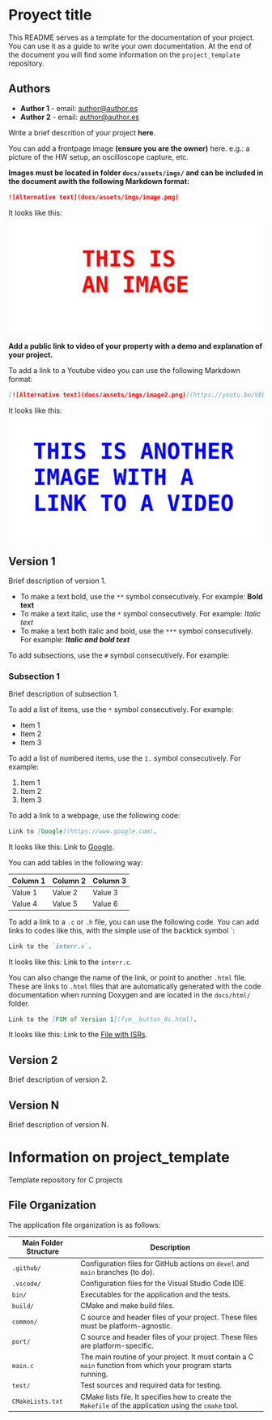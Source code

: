 # Proyect title

This README serves as a template for the documentation of your project. You can use it as a guide to write your own documentation. At the end of the document you will find some information on the `project_template` repository.

## Authors

* **Author 1** - email: [author@author.es](mailto:author@author.es)
* **Author 2** - email: [author@author.es](mailto:author@author.es)

Write a brief descrition of your project **here**.

You can add a frontpage image **(ensure you are the owner)** here. e.g.: a picture of the HW setup, an oscilloscope capture, etc.

**Images must be located in folder `docs/assets/imgs/` and can be included in the document awith the following Markdown format:**

```markdown
![Alternative text](docs/assets/imgs/image.png)
```

It looks like this:
![Alternative text](docs/assets/imgs/image.png)

**Add a public link to video of your property with a demo and explanation of your project.**

To add a link to a Youtube video you can use the following Markdown format:

```markdown
[![Alternative text](docs/assets/imgs/image2.png)](https://youtu.be/VEDEO_ID "Hover text.")
```

It looks like this:

[![Link to Blink tutorial](docs/assets/imgs/image2.png)](https://www.youtube.com/watch?v=CcbgLVfCXrw& "Youtube video.")

## Version 1

Brief description of version 1.

* To make a text bold, use the `**` symbol consecutively. For example: **Bold text**
* To make a text italic, use the `*` symbol consecutively. For example: *Italic text*
* To make a text both italic and bold, use the `***` symbol consecutively. For example: ***Italic and bold text***

To add subsections, use the `#` symbol consecutively. For example:

### Subsection 1

Brief description of subsection 1.

To add a list of items, use the `*` symbol consecutively. For example:

* Item 1
* Item 2
* Item 3

To add a list of numbered items, use the `1.` symbol consecutively. For example:

1. Item 1
2. Item 2
3. Item 3

To add a link to a webpage, use the following code:

```markdown
Link to [Google](https://www.google.com).
```

It looks like this: Link to [Google](https://www.google.com).

You can add tables in the following way:

| Column 1 | Column 2 | Column 3 |
| -------- | -------- | -------- |
| Value 1  | Value 2  | Value 3  |
| Value 4  | Value 5  | Value 6  |

To add a link to a `.c` or `.h` file, you can use the following code. You can add links to codes like this, with the simple use of the backtick symbol `:

```markdown
Link to the `interr.c`.
```

It looks like this: Link to the `interr.c`.

You can also change the name of the link, or point to another `.html` file. These are links to `.html` files that are automatically generated with the code documentation when running Doxygen and are located in the `docs/html/` folder.

```markdown
Link to the [FSM of Version 1](fsm__button_8c.html).
```

It looks like this: Link to the [File with ISRs](interr_8c.html).


## Version 2

Brief description of version 2.

## Version N

Brief description of version N.

# Information on project_template

Template repository for C projects

## File Organization

The application file organization is as follows:

| Main Folder Structure | Description                                                                                                   |
| --------------------- | ------------------------------------------------------------------------------------------------------------- |
| `.github/`            | Configuration files for GitHub actions on `devel` and `main` branches (to do).                                |
| `.vscode/`            | Configuration files for the Visual Studio Code IDE.                                                           |
| `bin/`                | Executables for the application and the tests.                                                                |
| `build/`              | CMake and make build files.                                                                                   |
| `common/`             | C source and header files of your project. These files must be platform-agnostic.                             |
| `port/`               | C source and header files of your project. These files are platform-specific.                                 |
| `main.c`              | The main routine of your project. It must contain a C `main` function from which your program starts running. |
| `test/`               | Test sources and required data for testing.                                                                   |
| `CMakeLists.txt`      | CMake lists file. It specifies how to create the `Makefile` of the application using the `cmake` tool.        |
